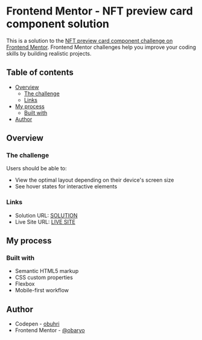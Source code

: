 # Frontend Mentor - NFT preview card component solution

This is a solution to the [NFT preview card component challenge on Frontend Mentor](https://www.frontendmentor.io/challenges/nft-preview-card-component-SbdUL_w0U). Frontend Mentor challenges help you improve your coding skills by building realistic projects.

## Table of contents

- [Overview](#overview)
  - [The challenge](#the-challenge)
  - [Links](#links)
- [My process](#my-process)
  - [Built with](#built-with)
- [Author](#author)

## Overview

### The challenge

Users should be able to:

- View the optimal layout depending on their device's screen size
- See hover states for interactive elements

### Links

- Solution URL: [SOLUTION](https://www.frontendmentor.io/solutions/nft-preview-card-html-css-flexbox-mobile-first-3gQbfr1Ah)
- Live Site URL: [LIVE SITE](https://nft-preview-card-component-main-bay-ten.vercel.app/)

## My process

### Built with

- Semantic HTML5 markup
- CSS custom properties
- Flexbox
- Mobile-first workflow

## Author

- Codepen - [obuhri](https://codepen.io/obuhri)
- Frontend Mentor - [@obaryo](https://www.frontendmentor.io/profile/obaryo)

